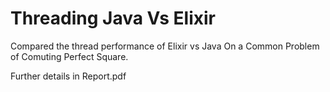 # Threading Java Vs Elixir

Compared the thread performance of Elixir vs Java On a Common Problem of Comuting Perfect Square.

Further details in Report.pdf